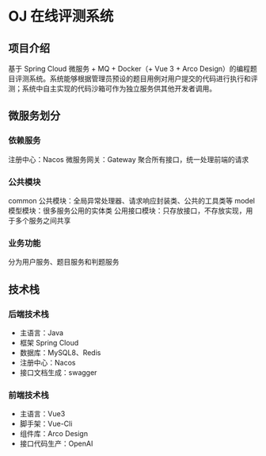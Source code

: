 # OJ 在线评测系统

## 项目介绍
基于 Spring Cloud 微服务 + MQ + Docker（+ Vue 3 + Arco Design）的编程题目评测系统。系统能够根据管理员预设的题目用例对用户提交的代码进行执行和评测；系统中自主实现的代码沙箱可作为独立服务供其他开发者调用。

## 微服务划分
### 依赖服务
注册中心：Nacos
微服务网关：Gateway 聚合所有接口，统一处理前端的请求
### 公共模块
common 公共模块：全局异常处理器、请求响应封装类、公共的工具类等
model 模型模块：很多服务公用的实体类
公用接口模块：只存放接口，不存放实现，用于多个服务之间共享
### 业务功能
分为用户服务、题目服务和判题服务

## 技术栈
### 后端技术栈
* 主语言：Java
* 框架 Spring Cloud
* 数据库：MySQL8、Redis
* 注册中心：Nacos
* 接口文档生成：swagger
### 前端技术栈
* 主语言：Vue3
* 脚手架：Vue-Cli
* 组件库：Arco Design
* 接口代码生产：OpenAI
